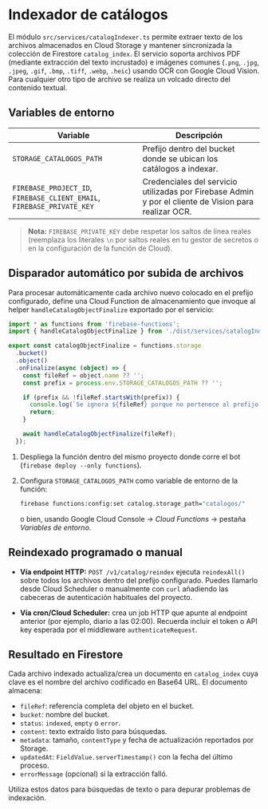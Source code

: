 # Indexador de catálogos

El módulo `src/services/catalogIndexer.ts` permite extraer texto de los archivos
almacenados en Cloud Storage y mantener sincronizada la colección de Firestore
`catalog_index`. El servicio soporta archivos PDF (mediante extracción del
texto incrustado) e imágenes comunes (`.png`, `.jpg`, `.jpeg`, `.gif`, `.bmp`,
`.tiff`, `.webp`, `.heic`) usando OCR con Google Cloud Vision. Para cualquier
otro tipo de archivo se realiza un volcado directo del contenido textual.

## Variables de entorno

| Variable | Descripción |
| --- | --- |
| `STORAGE_CATALOGOS_PATH` | Prefijo dentro del bucket donde se ubican los catálogos a indexar. |
| `FIREBASE_PROJECT_ID`, `FIREBASE_CLIENT_EMAIL`, `FIREBASE_PRIVATE_KEY` | Credenciales del servicio utilizadas por Firebase Admin y por el cliente de Vision para realizar OCR. |

> **Nota:** `FIREBASE_PRIVATE_KEY` debe respetar los saltos de línea reales
> (reemplaza los literales `\n` por saltos reales en tu gestor de secretos o
> en la configuración de la función de Cloud).

## Disparador automático por subida de archivos

Para procesar automáticamente cada archivo nuevo colocado en el prefijo
configurado, define una Cloud Function de almacenamiento que invoque al helper
`handleCatalogObjectFinalize` exportado por el servicio:

```ts
import * as functions from 'firebase-functions';
import { handleCatalogObjectFinalize } from './dist/services/catalogIndexer';

export const catalogObjectFinalize = functions.storage
  .bucket()
  .object()
  .onFinalize(async (object) => {
    const fileRef = object.name ?? '';
    const prefix = process.env.STORAGE_CATALOGOS_PATH ?? '';

    if (prefix && !fileRef.startsWith(prefix)) {
      console.log(`Se ignora ${fileRef} porque no pertenece al prefijo configurado (${prefix}).`);
      return;
    }

    await handleCatalogObjectFinalize(fileRef);
  });
```

1. Despliega la función dentro del mismo proyecto donde corre el bot (`firebase
   deploy --only functions`).
2. Configura `STORAGE_CATALOGOS_PATH` como variable de entorno de la función:

   ```bash
   firebase functions:config:set catalog.storage_path="catalogos/"
   ```

   o bien, usando Google Cloud Console → *Cloud Functions* → pestaña *Variables
   de entorno*.

## Reindexado programado o manual

- **Vía endpoint HTTP:** `POST /v1/catalog/reindex` ejecuta `reindexAll()` sobre
  todos los archivos dentro del prefijo configurado. Puedes llamarlo desde Cloud
  Scheduler o manualmente con `curl` añadiendo las cabeceras de autenticación
  habituales del proyecto.

- **Vía cron/Cloud Scheduler:** crea un job HTTP que apunte al endpoint
  anterior (por ejemplo, diario a las 02:00). Recuerda incluir el token o API
  key esperada por el middleware `authenticateRequest`.

## Resultado en Firestore

Cada archivo indexado actualiza/crea un documento en `catalog_index` cuya clave
es el nombre del archivo codificado en Base64 URL. El documento almacena:

- `fileRef`: referencia completa del objeto en el bucket.
- `bucket`: nombre del bucket.
- `status`: `indexed`, `empty` o `error`.
- `content`: texto extraído listo para búsquedas.
- `metadata`: tamaño, `contentType` y fecha de actualización reportados por
  Storage.
- `updatedAt`: `FieldValue.serverTimestamp()` con la fecha del último proceso.
- `errorMessage` (opcional) si la extracción falló.

Utiliza estos datos para búsquedas de texto o para depurar problemas de
indexación.

